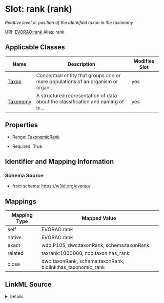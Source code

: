 

# Slot: rank (rank) 


_Relative level or position of the identified taxon in the taxonomy_





URI: [EVORAO:rank](https://w3id.org/evorao/rank)
Alias: rank

<!-- no inheritance hierarchy -->





## Applicable Classes

| Name | Description | Modifies Slot |
| --- | --- | --- |
| [Taxon](Taxon.md) | Conceptual entity that groups one or more populations of an organism or organ... |  yes  |
| [Taxonomy](Taxonomy.md) | A structured representation of data about the classification and naming of bi... |  yes  |







## Properties

* Range: [TaxonomicRank](TaxonomicRank.md)

* Required: True





## Identifier and Mapping Information







### Schema Source


* from schema: https://w3id.org/evorao/




## Mappings

| Mapping Type | Mapped Value |
| ---  | ---  |
| self | EVORAO:rank |
| native | EVORAO:rank |
| exact | wdp:P105, dwc:taxonRank, schema:taxonRank |
| related | taxrank:1000000, ncbitaxon:has_rank |
| close | dwc:taxonRank, schema:taxonRank, biolink:has_taxonomic_rank |




## LinkML Source

<details>
```yaml
name: rank
description: Relative level or position of the identified taxon in the taxonomy
title: rank
from_schema: https://w3id.org/evorao/
exact_mappings:
- wdp:P105
- dwc:taxonRank
- schema:taxonRank
close_mappings:
- dwc:taxonRank
- schema:taxonRank
- biolink:has_taxonomic_rank
related_mappings:
- taxrank:1000000
- ncbitaxon:has_rank
rank: 1000
alias: rank
domain_of:
- Taxonomy
- Taxon
range: TaxonomicRank
required: true
multivalued: false

```
</details>